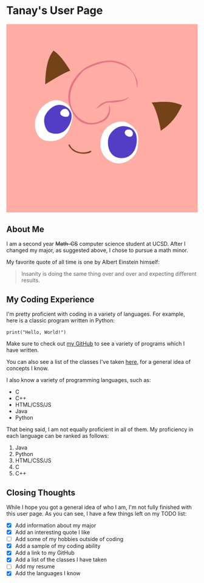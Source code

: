 # Tanay's User Page

![Jigglypuff](files/Jigglypuff.jpg)

## About Me

I am a second year ~~Math-CS~~ computer science student at UCSD. After I changed my major, as suggested above, I chose to pursue a math minor.

My favorite quote of all time is one by Albert Einstein himself:
> Insanity is doing the same thing over and over and expecting different results.

## My Coding Experience

I'm pretty proficient with coding in a variety of languages. For example, here is a classic program written in Python:
```
print("Hello, World!")
```

Make sure to check out [my GitHub](https://github.com/tanaykreddy) to see a variety of programs which I have written.

You can also see a list of the classes I've taken [here](files/languages.txt), for a general idea of concepts I know.

I also know a variety of programming languages, such as:
 - C
 - C++
 - HTML/CSS/JS
 - Java
 - Python

That being said, I am not equally proficient in all of them. My proficiency in each language can be ranked as follows:
1. Java
2. Python
3. HTML/CSS/JS
4. C
5. C++

## Closing Thoughts

While I hope you got a general idea of who I am, I'm not fully finished with this user page. As you can see, I have a few things left on my TODO list:
 - [x] Add information about my major
 - [x] Add an interesting quote I like
 - [ ] Add some of my hobbies outside of coding
 - [x] Add a sample of my coding ability
 - [x] Add a link to my GitHub
 - [x] Add a list of the classes I have taken
 - [ ] Add my resume
 - [x] Add the languages I know